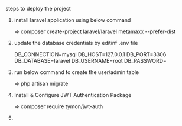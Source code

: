 steps to deploy the project

1. install laravel application using below command
    
    => composer create-project laravel/laravel metamaxx --prefer-dist
    
2. update the database credentials by editinf .env file

    DB_CONNECTION=mysql
    DB_HOST=127.0.0.1
    DB_PORT=3306
    DB_DATABASE=laravel
    DB_USERNAME=root
    DB_PASSWORD=
    
3. run below command to create the user/admin table

    => php artisan migrate
    

4. Install & Configure JWT Authentication Package

    => composer require tymon/jwt-auth
    
    
5.     
